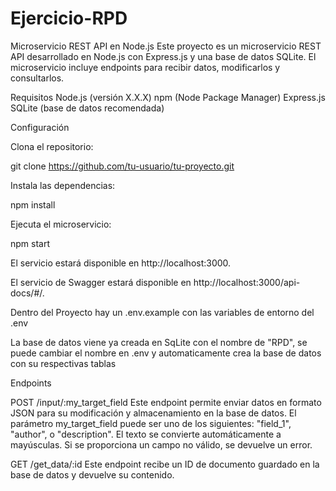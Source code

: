 # Ejercicio-RPD


Microservicio REST API en Node.js
Este proyecto es un microservicio REST API desarrollado en Node.js con Express.js y una base de datos SQLite. El microservicio incluye endpoints para recibir datos, modificarlos y consultarlos.

Requisitos
Node.js (versión X.X.X)
npm (Node Package Manager)
Express.js
SQLite (base de datos recomendada)

Configuración

Clona el repositorio:

git clone https://github.com/tu-usuario/tu-proyecto.git

Instala las dependencias:

npm install

Ejecuta el microservicio:

npm start

El servicio estará disponible en http://localhost:3000.

El servicio de Swagger estará disponible en http://localhost:3000/api-docs/#/.

Dentro del Proyecto hay un .env.example con las variables de entorno del .env

La base de datos viene ya creada en SqLite con el nombre de "RPD", se puede cambiar el nombre en .env y automaticamente crea la base de datos con su respectivas tablas

Endpoints

POST /input/:my_target_field
Este endpoint permite enviar datos en formato JSON para su modificación y almacenamiento en la base de datos. El parámetro my_target_field puede ser uno de los siguientes: "field_1", "author", o "description". El texto se convierte automáticamente a mayúsculas. Si se proporciona un campo no válido, se devuelve un error.

GET /get_data/:id
Este endpoint recibe un ID de documento guardado en la base de datos y devuelve su contenido.
